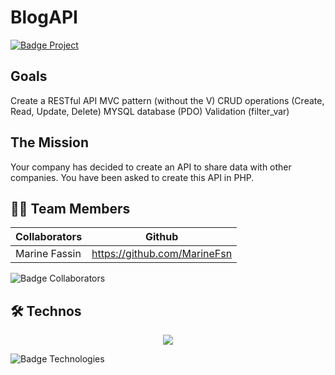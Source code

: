 # BlogAPI

<a href="https://becode.org"><img src="https://img.shields.io/badge/Project-BeCode-blue?style=for-the-badge&logo=appveyor" alt="Badge Project" style="margin-right:10px;">
</a>

<h2>Goals</h2>
Create a RESTful API
MVC pattern (without the V)
CRUD operations (Create, Read, Update, Delete)
MYSQL database (PDO)
Validation (filter_var)

<h2>The Mission</h2>
Your company has decided to create an API to share data with other companies. You have been asked to create this API in PHP.


## 👨‍💻 Team Members

| Collaborators        | Github                        | 
| -------------------- | ----------------------------- | 
| Marine Fassin        | https://github.com/MarineFsn  |       
           


<img src="https://img.shields.io/badge/Collaborators-1-red?style=for-the-badge&logo=appveyor" alt="Badge Collaborators">

## 🛠 Technos

<p align="center">
  <a href="https://skillicons.dev">
    <img src="https://skillicons.dev/icons?i=php,git,mysql" />
  </a>
</p>
<img src="https://img.shields.io/badge/Technos-PHP_/_Git_MySQL_-green?style=for-the-badge&logo=appveyor" alt="Badge Technologies" style="margin-right:10px;">

